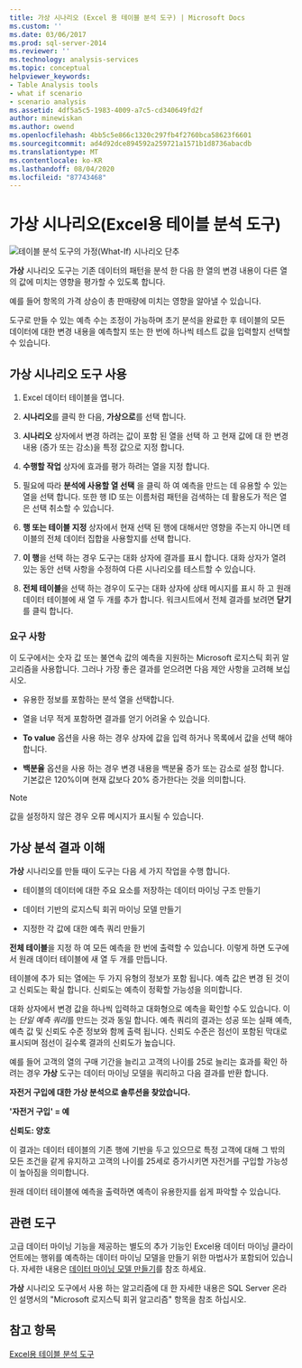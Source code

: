 ```yaml
---
title: 가상 시나리오 (Excel 용 테이블 분석 도구) | Microsoft Docs
ms.custom: ''
ms.date: 03/06/2017
ms.prod: sql-server-2014
ms.reviewer: ''
ms.technology: analysis-services
ms.topic: conceptual
helpviewer_keywords:
- Table Analysis tools
- what if scenario
- scenario analysis
ms.assetid: 4df5a5c5-1983-4009-a7c5-cd340649fd2f
author: minewiskan
ms.author: owend
ms.openlocfilehash: 4bb5c5e866c1320c297fb4f2760bca58623f6601
ms.sourcegitcommit: ad4d92dce894592a259721a1571b1d8736abacdb
ms.translationtype: MT
ms.contentlocale: ko-KR
ms.lasthandoff: 08/04/2020
ms.locfileid: "87743468"
---
```

# <a name="what-if-scenario-table-analysis-tools-for-excel"></a>가상 시나리오(Excel용 테이블 분석 도구)
  ![테이블 분석 도구의 가정(What-If) 시나리오 단추](media/tat-whatif.gif "테이블 분석 도구의 가정(What-If) 시나리오 단추")

 **가상** 시나리오 도구는 기존 데이터의 패턴을 분석 한 다음 한 열의 변경 내용이 다른 열의 값에 미치는 영향을 평가할 수 있도록 합니다.

 예를 들어 항목의 가격 상승이 총 판매량에 미치는 영향을 알아낼 수 있습니다.

 도구로 만들 수 있는 예측 수는 조정이 가능하며 초기 분석을 완료한 후 테이블의 모든 데이터에 대한 변경 내용을 예측할지 또는 한 번에 하나씩 테스트 값을 입력할지 선택할 수 있습니다.

## <a name="using-the-what-if-scenario-tool"></a>가상 시나리오 도구 사용

1.  Excel 데이터 테이블을 엽니다.

2.  **시나리오**를 클릭 한 다음, **가상으로**를 선택 합니다.

3.  **시나리오** 상자에서 변경 하려는 값이 포함 된 열을 선택 하 고 현재 값에 대 한 변경 내용 (증가 또는 감소)을 특정 값으로 지정 합니다.

4.  **수행할 작업** 상자에 효과를 평가 하려는 열을 지정 합니다.

5.  필요에 따라 **분석에 사용할 열 선택** 을 클릭 하 여 예측을 만드는 데 유용할 수 있는 열을 선택 합니다. 또한 행 ID 또는 이름처럼 패턴을 검색하는 데 활용도가 적은 열은 선택 취소할 수 있습니다.

6.  **행 또는 테이블 지정** 상자에서 현재 선택 된 행에 대해서만 영향을 주는지 아니면 테이블의 전체 데이터 집합을 사용할지를 선택 합니다.

7.  **이 행**을 선택 하는 경우 도구는 대화 상자에 결과를 표시 합니다. 대화 상자가 열려 있는 동안 선택 사항을 수정하여 다른 시나리오를 테스트할 수 있습니다.

8.  **전체 테이블**을 선택 하는 경우이 도구는 대화 상자에 상태 메시지를 표시 하 고 원래 데이터 테이블에 새 열 두 개를 추가 합니다. 워크시트에서 전체 결과를 보려면 **닫기** 를 클릭 합니다.

### <a name="requirements"></a>요구 사항
 이 도구에서는 숫자 값 또는 불연속 값의 예측을 지원하는 Microsoft 로지스틱 회귀 알고리즘을 사용합니다. 그러나 가장 좋은 결과를 얻으려면 다음 제안 사항을 고려해 보십시오.

-   유용한 정보를 포함하는 분석 열을 선택합니다.

-   열을 너무 적게 포함하면 결과를 얻기 어려울 수 있습니다.

-   **To value** 옵션을 사용 하는 경우 상자에 값을 입력 하거나 목록에서 값을 선택 해야 합니다.

-   **백분율** 옵션을 사용 하는 경우 변경 내용을 백분율 증가 또는 감소로 설정 합니다. 기본값은 120%이며 현재 값보다 20% 증가한다는 것을 의미합니다.

> [!NOTE]
>  값을 설정하지 않은 경우 오류 메시지가 표시될 수 있습니다.

## <a name="understanding-the-results-of-what-if-analysis"></a>가상 분석 결과 이해
 **가상** 시나리오를 만들 때이 도구는 다음 세 가지 작업을 수행 합니다.

-   테이블의 데이터에 대한 주요 요소를 저장하는 데이터 마이닝 구조 만들기

-   데이터 기반의 로지스틱 회귀 마이닝 모델 만들기

-   지정한 각 값에 대한 예측 쿼리 만들기

 **전체 테이블**을 지정 하 여 모든 예측을 한 번에 출력할 수 있습니다. 이렇게 하면 도구에서 원래 데이터 테이블에 새 열 두 개를 만듭니다.

 테이블에 추가 되는 열에는 두 가지 유형의 정보가 포함 됩니다. 예측 값은 변경 된 것이 고 신뢰도는 확실 합니다. 신뢰도는 예측이 정확할 가능성을 의미합니다.

 대화 상자에서 변경 값을 하나씩 입력하고 대화형으로 예측을 확인할 수도 있습니다. 이는 *단일 예측 쿼리*를 만드는 것과 동일 합니다. 예측 쿼리의 결과는 성공 또는 실패 예측, 예측 값 및 신뢰도 수준 정보와 함께 출력 됩니다. 신뢰도 수준은 점선이 포함된 막대로 표시되며 점선이 길수록 결과의 신뢰도가 높습니다.

 예를 들어 고객의 열의 구매 기간을 늘리고 고객의 나이를 25로 늘리는 효과를 확인 하려는 경우 **가상** 도구는 데이터 마이닝 모델을 쿼리하고 다음 결과를 반환 합니다.

 **자전거 구입에 대한 가상 분석으로 솔루션을 찾았습니다.**

 **'자전거 구입' = 예**

 **신뢰도: 양호**

 이 결과는 데이터 테이블의 기존 행에 기반을 두고 있으므로 특정 고객에 대해 그 밖의 모든 조건을 같게 유지하고 고객의 나이를 25세로 증가시키면 자전거를 구입할 가능성이 높아짐을 의미합니다.

 원래 데이터 테이블에 예측을 출력하면 예측이 유용한지를 쉽게 파악할 수 있습니다.

## <a name="related-tools"></a>관련 도구
 고급 데이터 마이닝 기능을 제공하는 별도의 추가 기능인 Excel용 데이터 마이닝 클라이언트에는 행위를 예측하는 데이터 마이닝 모델을 만들기 위한 마법사가 포함되어 있습니다. 자세한 내용은 [데이터 마이닝 모델 만들기](creating-a-data-mining-model.md)를 참조 하세요.

 **가상** 시나리오 도구에서 사용 하는 알고리즘에 대 한 자세한 내용은 SQL Server 온라인 설명서의 "Microsoft 로지스틱 회귀 알고리즘" 항목을 참조 하십시오.

## <a name="see-also"></a>참고 항목
 [Excel용 테이블 분석 도구](table-analysis-tools-for-excel.md)


